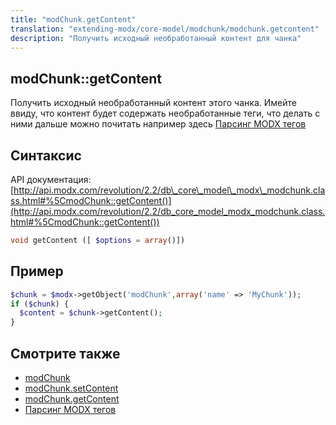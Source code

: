 ```yaml
---
title: "modChunk.getContent"
translation: "extending-modx/core-model/modchunk/modchunk.getcontent"
description: "Получить исходный необработанный контент для чанка"
---
```


## modChunk::getContent

Получить исходный необработанный контент этого чанка. Имейте ввиду, что контент будет содержать необработанные теги, что делать с ними дальше можно почитать например здесь [Парсинг MODX тегов](extending-modx/parsing-tags)

## Синтаксис

API документация: [http://api.modx.com/revolution/2.2/db\_core\_model\_modx\_modchunk.class.html#%5CmodChunk::getContent()](http://api.modx.com/revolution/2.2/db_core_model_modx_modchunk.class.html#%5CmodChunk::getContent())

``` php
void getContent ([ $options = array()])
```

## Пример

``` php
$chunk = $modx->getObject('modChunk',array('name' => 'MyChunk'));
if ($chunk) {
  $content = $chunk->getContent();
}
```

## Смотрите также

- [modChunk](extending-modx/core-model/modchunk)
- [modChunk.setContent](extending-modx/core-model/modchunk/modchunk.setcontent)
- [modChunk.getContent](extending-modx/core-model/modchunk/modchunk.getcontent)
- [Парсинг MODX тегов](extending-modx/parsing-tags)
